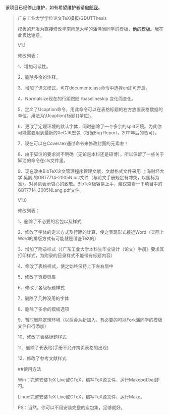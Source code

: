 该项目已经停止维护，如有希望维护者请<a href="mailto:jdse88@gmail.com">电邮我</a>。





>广东工业大学学位论文TeX模板/GDUTThesis
>
>模板的开发为直接修改华南师范大学的潘伟洲同学的模板，<a href="http://wzpan.github.io/scnuthesis">他的模板</a>。我在此表达谢意。
>
>V1.1
>
>修改列表：
>
>1、增加可读性。
>
>2、删除多余的注释。
>
>3、增加了译文模式，可在documentclass命令中选择en即可开启。
>
>4、Normalsize现在的行距跟随 \baselineskip 变化而变化。
>
>5、定义了Ucaption命令，用此命令可以在表格标题的右方放置表格数据的单位。用法为\Ucaption{标题}{单位}。
>
>6、更改了定理环境的默认字体，同时删除了一个多余的spilt环境。为此你可能需要用到最新的XeCJK宏包（根据Bug Report，2011年后的皆可）。
>
>7、现在可以在Cover.tex通过命令来修改封面的元素啦！
>
>8、由于脚注的要求尚不明确（无论是本科还是硕博），所以保留了一些关于脚注的命令在cls文件里。
>
>9、现在改由BibTeX论文管理程序管理文献，文献格式文件采用 上海财经大学 吴凯 的GBT7714-2005N.bst文件（与论文手册规定有冲突，以国标为准）。对吴凯表示衷心的致敬。BibTeX极容易上手，建议查看一下项目中的GBT7714-2005NLang.pdf文件。
>
>V1.0
>
>修改列表：
>
>1、删除了不必要的宏包以及样式
>
>2、修改了字体的定义方式及行距的计算，使之表现形式接近Word（实际上Word的排版方式有可能就是借鉴TeX的）
>
>3、增加了附录样式（《广东工业大学本科生毕业设计（论文）手册》要求其打印样式，为附录的目录样式不能带有标题内容）
>
>4、修改了表格样式，使之始终保持上下左右居中
>
>5、修改了页脚页眉
>
>6、修改了各级标题样式
>
>7、删除了几种没用的字体
>
>8、删除了多余的模板选项
>
>9、暂时删除定理环境（以后会从新加入，有必要的可以Fork潘同学的模板文件自行添加）
>
>10、修改了表格标题样式
>
>11、删除了长表格(手册不允许跨页表格的出现)
>
>12、修改了参考文献样式
>
>##使用方法
>
>Win：完整安装TeX Live或CTeX，编写TeX源文件，运行Makepdf.bat即可。
>
>Linux:完整安装TeX Live或CTeX，编写TeX源文件，运行Make。
>
>PS：当然，你可以不用安装完整的宏包集，足够就好。



